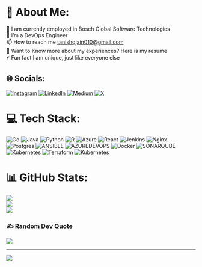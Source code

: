 # 💫 About Me:
🔭 I am currently employed in Bosch Global Software Technologies<br>👯 I’m a DevOps Engineer<br>📫 How to reach me tanishqjain010@gmail.com<br>📄 Want to Know more about my experiences? Here is my resume<br>⚡ Fun fact I am unique, just like everyone else


## 🌐 Socials:
[![Instagram](https://img.shields.io/badge/Instagram-%23E4405F.svg?logo=Instagram&logoColor=white)](https://instagram.com/tan_ishq.16.o5) [![LinkedIn](https://img.shields.io/badge/LinkedIn-%230077B5.svg?logo=linkedin&logoColor=white)](https://linkedin.com/in/tanishq-jain-10baa1214/) [![Medium](https://img.shields.io/badge/Medium-12100E?logo=medium&logoColor=white)](https://medium.com/@tanishqjain010) [![X](https://img.shields.io/badge/X-black.svg?logo=X&logoColor=white)](https://x.com/@Tanishq11567281) 

# 💻 Tech Stack:
![Go](https://img.shields.io/badge/go-%2300ADD8.svg?style=plastic&logo=go&logoColor=white) ![Java](https://img.shields.io/badge/java-%23ED8B00.svg?style=plastic&logo=openjdk&logoColor=white) ![Python](https://img.shields.io/badge/python-3670A0?style=plastic&logo=python&logoColor=ffdd54) ![R](https://img.shields.io/badge/r-%23276DC3.svg?style=plastic&logo=r&logoColor=white) ![Azure](https://img.shields.io/badge/azure-%230072C6.svg?style=plastic&logo=microsoftazure&logoColor=white) ![React](https://img.shields.io/badge/react-%2320232a.svg?style=plastic&logo=react&logoColor=%2361DAFB) ![Jenkins](https://img.shields.io/badge/jenkins-%232C5263.svg?style=plastic&logo=jenkins&logoColor=white) ![Nginx](https://img.shields.io/badge/nginx-%23009639.svg?style=plastic&logo=nginx&logoColor=white) ![Postgres](https://img.shields.io/badge/postgres-%23316192.svg?style=plastic&logo=postgresql&logoColor=white) ![ANSIBLE](https://img.shields.io/badge/ansible-%231A1918.svg?style=plastic&logo=ansible&logoColor=white) ![AZUREDEVOPS](https://img.shields.io/badge/azuredevops-0078D7.svg?style=plastic&logo=azuredevops&logoColor=white&color=%230078D7) ![Docker](https://img.shields.io/badge/docker-%230db7ed.svg?style=plastic&logo=docker&logoColor=white) ![SONARQUBE](https://img.shields.io/badge/sonarqube-4E9BCD.svg?style=plastic&logo=sonarqube&logoColor=white&color=%234E9BCD) ![Kubernetes](https://img.shields.io/badge/kubernetes-%23326ce5.svg?style=plastic&logo=kubernetes&logoColor=white) ![Terraform](https://img.shields.io/badge/terraform-%235835CC.svg?style=plastic&logo=terraform&logoColor=white) ![Kubernetes](https://img.shields.io/badge/kubernetes-%23326ce5.svg?style=plastic&logo=kubernetes&logoColor=white)
# 📊 GitHub Stats:
![](https://github-readme-stats.vercel.app/api?username=nanu1605&theme=dark&hide_border=true&include_all_commits=true&count_private=true)<br/>
![](https://github-readme-streak-stats.herokuapp.com/?user=nanu1605&theme=dark&hide_border=true)<br/>
![](https://github-readme-stats.vercel.app/api/top-langs/?username=nanu1605&theme=dark&hide_border=true&include_all_commits=true&count_private=true&layout=compact)

### ✍️ Random Dev Quote
![](https://quotes-github-readme.vercel.app/api?type=horizontal&theme=dark)

---
[![](https://visitcount.itsvg.in/api?id=nanu1605&icon=1&color=0)](https://visitcount.itsvg.in)

<!-- Proudly created with GPRM ( https://gprm.itsvg.in ) -->
